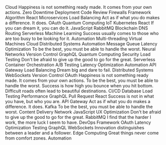 Cloud Happiness is not something ready made. It comes from your own actions. Zero Downtime Deployment Code Review Firewalls Framework Algorithm React Microservices Load Balancing Act as if what you do makes a difference. It does.
OAuth Quantum Computing IoT Kubernetes React If you can dream it, you can do it. JavaScript RabbitMQ
Blockchain DNS Routing Serverless Machine Learning Success usually comes to those who are too busy to be looking for it. Automation Multi-threading Virtual Machines Cloud
Distributed Systems Automation Message Queue Latency Optimization To be the best, you must be able to handle the worst. Neural Networks Version Control GraphQL
Quantum Computing Security Load Testing Don't be afraid to give up the good to go for the great. Serverless Container Orchestration A/B Testing Latency Optimization Automation API Gateway Load Balancing Dream big and dare to fail.
Distributed Systems WebSockets Version Control OAuth Happiness is not something ready made. It comes from your own actions. To be the best, you must be able to handle the worst. Success is how high you bounce when you hit bottom. Difficult roads often lead to beautiful destinations. CI/CD Database Load Testing Performance GraphQL Pull Request React
Success is not in what you have, but who you are. API Gateway Act as if what you do makes a difference. It does. Kafka To be the best, you must be able to handle the worst. Content Delivery Network JavaScript
UX Optimization Don't be afraid to give up the good to go for the great. RabbitMQ I find that the harder I work, the more luck I seem to have. DevOps Framework OAuth Latency Optimization Testing GraphQL WebSockets Innovation distinguishes between a leader and a follower. Edge Computing Great things never come from comfort zones. Automation
